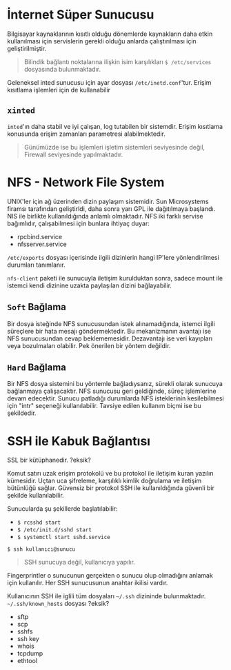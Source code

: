 # İnternet Süper Sunucusu
Bilgisayar kaynaklarının kısıtlı olduğu dönemlerde kaynakların daha etkin kullanılması için servislerin gerekli olduğu anlarda çalıştırılması için geliştirilmiştir.

> Bilindik bağlantı noktalarına ilişkin isim karşılıkları `$ /etc/services` dosyasında bulunmaktadır.

Geleneksel inted sunucusu için ayar dosyası `/etc/inetd.conf`'tur. Erişim kısıtlama işlemleri için de kullanabilir

## `xinted`
`inted`'ın daha stabil ve iyi çalışan, log tutabilen bir sistemdir. Erişim kısıtlama konusunda erişim zamanları parametresi alabilmektedir.

> Günümüzde ise bu işlemleri işletim sistemleri seviyesinde değil, Firewall seviyesinde yapılmaktadır.

# NFS - Network File System
UNIX'ler için ağ üzerinden dizin paylaşım sistemidir. Sun Microsystems firamsı tarafından geliştirldi, daha sonra yarı GPL ile dağıtılmaya başlandı. NIS ile birlikte kullanıldığında anlamlı olmaktadır. NFS iki farklı servise bağımlıdır, çalışabilmesi için bunlara ihtiyaç duyar:

- rpcbind.service
- nfsserver.service

`/etc/exports` dosyası içerisinde ilgili dizinlerin hangi IP'lere yönlendirilmesi durumları tanımlanır.

`nfs-client` paketi ile sunucuyla iletişim kurulduktan sonra, sadece mount ile istemci kendi dizinine uzakta paylaşılan dizini bağlayabilir.

## `Soft` Bağlama
Bir dosya isteğinde NFS sunucusundan istek alınamadığında, istemci ilgili süreçlere bir hata mesajı göndermektedir. Bu mekanizmanın avantajı ise NFS sunucusundan cevap beklememesidir. Dezavantajı ise veri kayıpları veya bozulmaları olabilir. Pek önerilen bir yöntem değildir.

## `Hard` Bağlama
Bir NFS dosya sistemini bu yöntemle bağladıysanız, sürekli olarak sunucuya bağlanmaya çalışacaktır. NFS sunucusu geri geldiğinde, süreç işlemlerine devam edecektir. Sunucu patladığı durumlarda NFS isteklerinin kesilebilmesi için "intr" seçeneği kullanılabilir. Tavsiye edilen kullanım biçmi ise bu şekildedir.

# SSH ile Kabuk Bağlantısı
SSL bir kütüphanedir. ?eksik?

Komut satırı uzak erişim protokolü ve bu protokol ile iletişim kuran yazılın kümesidir. Uçtan uca şifreleme, karşılıklı kimlik doğrulama ve iletişim bütünlüğü sağlar. Güvensiz bir protokol SSH ile kullanıldığında güvenli bir şekilde kullanılabilir.

Sunucularda şu şekillerde başlatılabilir:
- `$ rcsshd start`
- `$ /etc/init.d/sshd start`
- `$ systemctl start sshd.service`

`$ ssh kullanıcı@sunucu`

> SSH sunucuya değil, kullanıcıya yapılır.

Fingerprintler o sunucunun gerçekten o sunucu olup olmadığını anlamak için kullanılır. Her SSH sunucusunun anahtar ikilisi vardır.

Kullanıcının SSH ile iglili tüm dosyaları `~/.ssh` dizininde bulunmaktadır. `~/.ssh/known_hosts` dosyası ?eksik?

- sftp
- scp
- sshfs
- ssh key
- whois
- tcpdump
- ethtool
